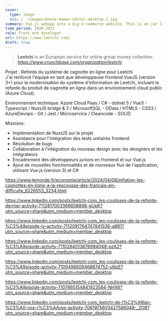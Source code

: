 ```yaml
---
cover:
  type: image
  src: /  /images/bonne-maman-editor-desktop-1.jpg
summary: Vue.js webapp into a big e-commerce website. This is an jar label editor, enabling a customization of the product.
time_period: 2020-2022
role: Front-end developer
url: https://www.leetchi.com/
draft: true
---
```


> **Leetchi** is an European service for online group money collection.
\
> <cite>https://www.crunchbase.com/organization/leetchi</cite>


Projet : Refonte du système de cagnotte en ligne pour Leetchi  
J'ai renforcé l'équipe en tant que développeuse frontend VueJS (version 3+) pour la modernisation du système d'information de Leetchi, incluant la refonte du produit de cagnotte en ligne dans un environnement cloud public (Azure Cloud).  
  
Environnement technique: Azure Cloud Paas / C# - dotnet 5 / Vue3 - Typescript / NuxtJS bridge & 3 / MicrosoftSQL - OData / HTML5 - CSS3 / AzureDevops - Git / Jest / Microservice / Cleancode - SOLID  
  
Missions:  
- Implémentation de NuxtJS sur le projet  
- Assistance pour l'intégration des tests unitaires frontend  
- Résolution de bugs  
- Collaboration à l'intégration du nouveau design avec les designers et les intégrateurs  
- Encadrement des développeurs juniors en frontend et sur Vue.js  
- Ajout de nouvelles fonctionnalités et de nouveaux flux de l'application, utilisant Vue.js (version 3) et C#

https://www.lemonde.fr/economie/article/2024/04/08/inflation-les-cagnottes-en-ligne-a-la-rescousse-des-francais-en-difficulte_6226553_3234.html



https://www.linkedin.com/posts/leetchi-com_les-coulisses-de-la-refonte-dernier-activity-7112817003366608898-gUpK?utm_source=share&utm_medium=member_desktop

https://www.linkedin.com/posts/leetchi-com_les-coulisses-de-la-refonte-%C3%A9pisode-iv-activity-7112091764747841536-a8R1?utm_source=share&utm_medium=member_desktop


https://www.linkedin.com/posts/leetchi-com_les-coulisses-de-la-refonte-%C3%A9pisode-activity-7110284013876994048-pzA2?utm_source=share&utm_medium=member_desktop

https://www.linkedin.com/posts/leetchi-com_les-coulisses-de-la-refonte-%C3%A9pisode-activity-7109498609468874752-uNzE?utm_source=share&utm_medium=member_desktop

https://www.linkedin.com/posts/leetchi-com_les-coulisses-de-la-refonte-%C3%A9pisode-activity-7107665154841923584-NHX6?utm_source=share&utm_medium=member_desktop


https://www.linkedin.com/posts/leetchi-com_leetchi-de-l%C3%A9lan-%C3%A0-vos-r%C3%AAves-activity-7061975603427586048-_2OB?utm_source=share&utm_medium=member_desktop